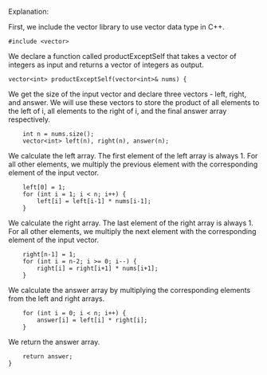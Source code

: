 Explanation:

First, we include the vector library to use vector data type in C++.

```
#include <vector>
```

We declare a function called productExceptSelf that takes a vector of integers as input and returns a vector of integers as output.

```
vector<int> productExceptSelf(vector<int>& nums) {
```

We get the size of the input vector and declare three vectors - left, right, and answer. We will use these vectors to store the product of all elements to the left of i, all elements to the right of i, and the final answer array respectively.

```
    int n = nums.size();
    vector<int> left(n), right(n), answer(n);
```

We calculate the left array. The first element of the left array is always 1. For all other elements, we multiply the previous element with the corresponding element of the input vector.

```
    left[0] = 1;
    for (int i = 1; i < n; i++) {
        left[i] = left[i-1] * nums[i-1];
    }
```
We calculate the right array. The last element of the right array is always 1. For all other elements, we multiply the next element with the corresponding element of the input vector.

```
    right[n-1] = 1;
    for (int i = n-2; i >= 0; i--) {
        right[i] = right[i+1] * nums[i+1];
    }
```

We calculate the answer array by multiplying the corresponding elements from the left and right arrays.

```
    for (int i = 0; i < n; i++) {
        answer[i] = left[i] * right[i];
    }
```

We return the answer array.

```
    return answer;
}
```
